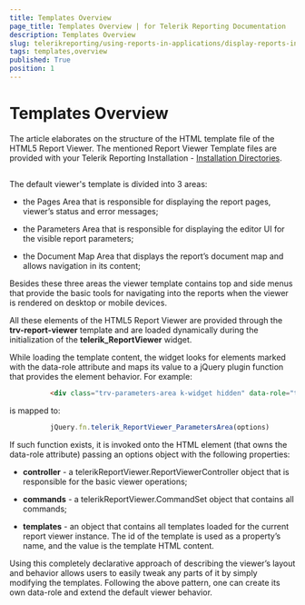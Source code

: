 ```yaml
---
title: Templates Overview
page_title: Templates Overview | for Telerik Reporting Documentation
description: Templates Overview
slug: telerikreporting/using-reports-in-applications/display-reports-in-applications/web-application/html5-report-viewer/customizing/styling-and-appearance/templates-overview
tags: templates,overview
published: True
position: 1
---
```


# Templates Overview



The article elaborates on the structure of the HTML template file of the HTML5 Report Viewer.         The mentioned Report Viewer Template files are provided with your Telerik Reporting Installation -         [Installation Directories](6E821131-83F3-45A4-BB6E-1530223D1E38#directories-and-asemblies).       

## 

The default viewer's template is divided into 3 areas:

* the Pages Area that is responsible for displaying the report pages, viewer’s status and error messages;

* the Parameters Area that is responsible for displaying the editor UI for the visible report parameters;

* the Document Map Area that displays the report’s document map and allows navigation in its content;

Besides these three areas the viewer template contains top and side menus that provide the basic tools for navigating           into the reports when the viewer is rendered on desktop or mobile devices.         

All these elements of the HTML5 Report Viewer are provided through the __trv-report-viewer__           template and are loaded dynamically during the initialization of the __telerik_ReportViewer__ widget.         

While loading the template content, the widget looks for elements marked with the data-role attribute and maps its           value to a jQuery plugin function that provides the element behavior. For example:         

	
````HTML
          <div class="trv-parameters-area k-widget hidden" data-role="telerik_ReportViewer_ParametersArea"> … </div>
````



is mapped to:

	
````js
          jQuery.fn.telerik_ReportViewer_ParametersArea(options)
````



If such function exists, it is invoked onto the HTML element (that owns the data-role attribute) passing an options object with the following properties:         

* __controller__ - a telerikReportViewer.ReportViewerController object that is responsible for the basic viewer operations;             

* __commands__ - a telerikReportViewer.CommandSet object that contains all commands;             

* __templates__ - an object that contains all templates loaded for the current report viewer instance.               The id of the template is used as a property’s name, and the value is the template HTML content.             

Using this completely declarative approach of describing the viewer’s layout and behavior allows users to easily tweak any parts of it           by simply modifying the templates. Following the above pattern, one can create its own data-role and extend the default viewer behavior.         
